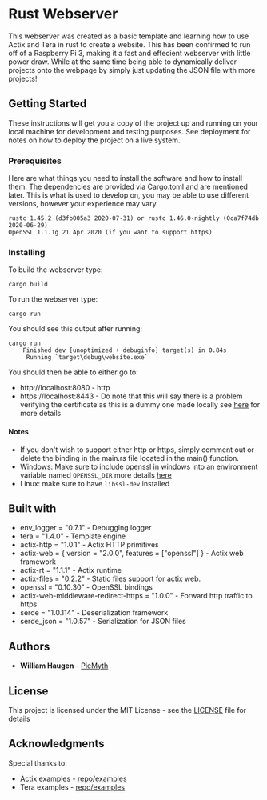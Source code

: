 # Rust Webserver
This webserver was created as a basic template and learning how to use Actix and Tera in rust to create a website. This has been confirmed to run off of a Raspberry Pi 3, making it a fast and effecient webserver with little power draw. While at the same time being able to dynamically deliver projects onto the webpage by simply just updating the JSON file with more projects!

## Getting Started

These instructions will get you a copy of the project up and running on your local machine for development and testing purposes. See deployment for notes on how to deploy the project on a live system.

### Prerequisites

Here are what things you need to install the software and how to install them. The dependencies are provided via Cargo.toml and are mentioned later. This is what is used to develop on, you may be able to use different versions, however your experience may vary.
```
rustc 1.45.2 (d3fb005a3 2020-07-31) or rustc 1.46.0-nightly (0ca7f74db 2020-06-29)
OpenSSL 1.1.1g 21 Apr 2020 (if you want to support https)
```

### Installing
To build the webserver type:
```
cargo build
```

To run the webserver type:
```
cargo run
```

You should see this output after running:
```
cargo run
    Finished dev [unoptimized + debuginfo] target(s) in 0.84s
     Running `target\debug\website.exe`
```

You should then be able to either go to:
* http://localhost:8080 - http
* https://localhost:8443 - Do note that this will say there is a problem verifying the certificate as this is a dummy one made locally see [here](https://github.com/actix/examples/tree/master/openssl/) for more details

#### Notes
* If you don't wish to support either http or https, simply comment out or delete the binding in the main.rs file located in the main() function.
* Windows: Make sure to include openssl in windows into an environment variable named `OPENSSL_DIR` more details [here](https://stackoverflow.com/questions/50625283/how-to-install-openssl-in-windows-10)
* Linux: make sure to have `libssl-dev` installed

## Built with
* env_logger = "0.7.1" - Debugging logger
* tera = "1.4.0" - Template engine
* actix-http = "1.0.1" - Actix HTTP primitives
* actix-web = { version = "2.0.0", features = ["openssl"] } - Actix web framework 
* actix-rt = "1.1.1" - Actix runtime
* actix-files = "0.2.2" - Static files support for actix web.
* openssl = "0.10.30" - OpenSSL bindings
* actix-web-middleware-redirect-https = "1.0.0" - Forward http traffic to https
* serde = "1.0.114" - Deserialization framework
* serde_json = "1.0.57" - Serialization for JSON files

## Authors

* **William Haugen** - [PieMyth](https://github.com/PieMyth)

## License

This project is licensed under the MIT License - see the [LICENSE](https://github.com/PieMyth/webserver/blob/master/LICENSE) file for details

## Acknowledgments

Special thanks to:
* Actix examples - [repo/examples](https://github.com/actix/examples)
* Tera examples - [repo/examples](https://github.com/Keats/tera/tree/master/examples)
